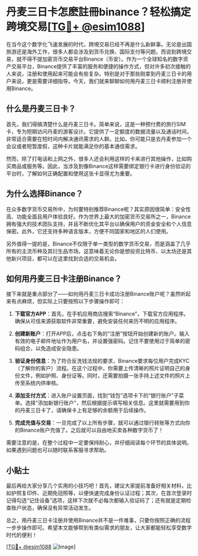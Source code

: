 # 丹麦三日卡怎麽註冊binance？轻松搞定跨境交易[[TG💪+ @esim1088](https://t.me/s/esim1088)]

在当今这个数字化飞速发展的时代，跨境交易已经不再是什么新鲜事。无论是出国旅游还是海外工作，很多人都会涉及到货币兑换、国际支付等问题。而说到跨境交易，就不得不提加密货币交易平台Binance（币安）。作为一个全球知名的数字资产交易平台，Binance提供了丰富的服务和便捷的操作方式，但对许多初次接触的人来说，注册和使用起来可能会有些复杂。特别是对于那些刚拿到丹麦三日卡的用户来说，更是需要详细指导。今天，我们就来聊聊如何用丹麦三日卡顺利注册并使用Binance。

## 什么是丹麦三日卡？

首先，我们得搞清楚什么是丹麦三日卡。简单来说，这是一种预付费的旅行SIM卡，专为短期访问丹麦的游客设计。它提供了一定额度的数据流量以及通话时间，非常适合需要在短时间内解决通讯需求的人群。比如，你可能只是去丹麦参加一个会议或者短暂度假，这种卡片就能满足你的基本通信需求。

然而，除了打电话和上网之外，很多人还会利用这样的卡来进行其他操作，比如购买商品或服务等。因此，当涉及到像Binance这样需要绑定银行卡进行身份验证的平台时，了解如何正确配置和使用这张卡显得尤为重要。

## 为什么选择Binance？

在众多数字货币交易所中，为何要特别推荐Binance呢？其实原因很简单：安全性高、功能全面且用户体验良好。作为世界上最大的加密货币交易所之一，Binance拥有强大的技术团队支持，并且不断优化其平台以确保用户的资金安全和个人信息保密。此外，它还支持多种语言版本，方便不同国家和地区的人们使用。

另外值得一提的是，Binance不仅限于单一类型的数字货币交易，而是涵盖了几乎所有的主流币种及其衍生品市场。这意味着无论你是想投资比特币、以太坊还是其他新兴项目，都可以在这里找到合适的交易机会。

## 如何用丹麦三日卡注册Binance？

接下来就是重点部分了——如何用丹麦三日卡成功注册Binance账户呢？虽然听起来有点麻烦，但实际上只要按照以下步骤操作即可：

1. **下载官方APP**：首先，在手机应用商店搜索“Binance”，下载官方应用程序。确保从可信来源获取软件非常重要，避免安装任何来历不明的应用程序。
   
2. **创建新账户**：打开APP后，点击右下角的“注册”按钮开始创建新的账户。输入有效的电子邮件地址作为用户名，并设置强密码。记住不要使用过于简单的密码组合，以免造成安全隐患。

3. **验证身份信息**：为了符合反洗钱法规的要求，Binance要求每位用户完成KYC（了解你的客户）流程。在这个过程中，你需要上传清晰的照片证明自己的身份文件，例如护照、身份证等。同时，还需要拍摄一张手持上述文件的照片上传至系统内供审核。

4. **添加支付方式**：进入账户设置页面，找到“钱包”选项卡下的“银行账户”子菜单。选择“添加新银行账户”，然后根据提示填写相关信息。这里就需要用到你的丹麦三日卡了，请确保卡上有足够的余额用于后续操作。

5. **完成充值与交易**：一旦完成了以上所有步骤，就可以通过银行转账等方式向你的Binance账户充值了。之后就可以自由地买卖各种数字货币了！

需要注意的是，在整个过程中一定要保持耐心，并仔细阅读每个环节的具体说明。如果遇到问题也可以随时联系客服寻求帮助。

## 小贴士

最后再给大家分享几个实用的小技巧吧！首先，建议大家提前准备好相关材料，比如护照复印件、近期免冠照等，以便快速完成身份认证过程；其次，在首次登录时记得勾选“记住设备”选项，这样下次就不必每次都输入验证码了；还有就是定期检查账户状态，确保没有异常活动发生。

总之，用丹麦三日卡注册并使用Binance并不是一件难事，只要你按照正确的流程一步步操作即可。希望本文能够帮到有类似需求的朋友，让大家都能轻松享受数字时代的便利！

[[TG💪+ @esim1088](https://t.me/s/esim1088) ![Image](https://i.postimg.cc/4NQfJmqS/Snipaste-2025-05-13-00-14-12.png)]